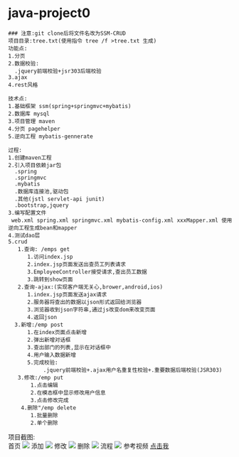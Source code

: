# java-project0
```SSM-CRUD
### 注意:git clone后将文件名改为SSM-CRUD
项目目录:tree.txt(使用指令 tree /f >tree.txt 生成)
功能点:
1.分页
2.数据校验:
  .jquery前端校验+jsr303后端校验
3.ajax
4.rest风格

技术点:
1.基础框架 ssm(spring+springmvc+mybatis)
2.数据库 mysql
3.项目管理 maven
4.分页 pagehelper
5.逆向工程 mybatis-gennerate

过程:
1.创建maven工程
2.引入项目依赖jar包
  .spring
  .springmvc
  .mybatis
  .数据库连接池,驱动包
  .其他(jstl servlet-api junit)
  .bootstrap,jquery
3.编写配置文件
 web.xml spring.xml springmvc.xml mybatis-config.xml xxxMapper.xml 使用逆向工程生成bean和mapper
4.测试dao层
5.crud 
   1.查询: /emps get
      1.访问index.jsp
	  2.index.jsp页面发送出查员工列表请求
	  3.EmployeeController接受请求,查出员工数据
	  3.跳转到show页面
   2.查询-ajax:(实现客户端无关心,brower,android,ios)
      1.index.jsp页面发送ajax请求
	  2.服务器将查出的数据以json形式返回给浏览器
	  3.浏览器收到json字符串,通过js改变dom来改变页面
	  4.返回json
  3.新增:/emp post
      1.在index页面点击新增
	  2.弹出新增对话框
	  3.查出部门的列表,显示在对话框中
	  4.用户输入数据新增
      5.完成校验:
	       .jquery前端校验+.ajax用户名重复性校验+.重要数据后端校验(JSR303)
   3.修改:/emp put
       1.点击编辑
       2.在模态框中显示修改用户信息
       3.点击修改完成
    4.删除"/emp delete
       1.批量删除
       2.单个删除	 
```
项目截图:<br/>
首页
<img src="https://github.com/wantao666/java-project0/blob/master/result-image/index.png"></img>
添加
<img src="https://github.com/wantao666/java-project0/blob/master/result-image/add.png"></img>
修改
<img src="https://github.com/wantao666/java-project0/blob/master/result-image/update.png"></img>
删除
<img src="https://github.com/wantao666/java-project0/blob/master/result-image/delete.png"></img>
流程
<img src="https://github.com/wantao666/java-project0/blob/master/result-image/process.png"></img>
参考视频
<a target="_blank" href="https://www.bilibili.com/video/av34402788/">点击我</a>
